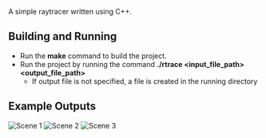 A simple raytracer written using C++.

## Building and Running

- Run the **make** command to build the project.
- Run the project by running the command **./rtrace &lt;input_file_path&gt; &lt;output_file_path&gt;**
  - If output file is not specified, a file is created in the running directory

## Example Outputs

![Scene 1](/scenes/output1.jpg)
![Scene 2](/scenes/output2.png)
![Scene 3](/scenes/output3.jpg)